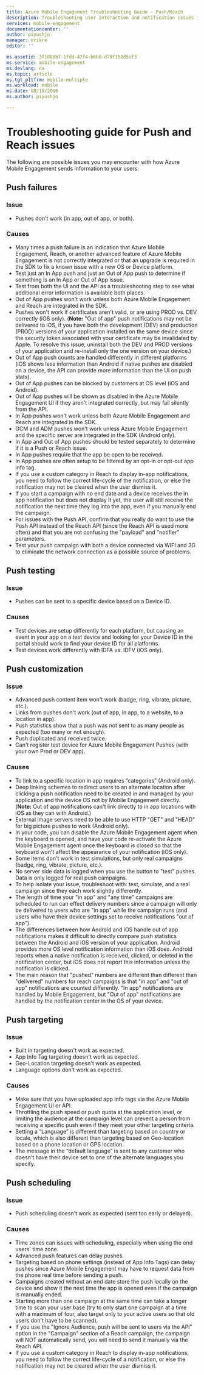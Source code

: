 ```yaml
---
title: Azure Mobile Engagement Troubleshooting Guide - Push/Reach
description: Troubleshooting user interaction and notification issues in Azure Mobile Engagement
services: mobile-engagement
documentationcenter: ''
author: piyushjo
manager: erikre
editor: ''

ms.assetid: 3f1886b7-1fdd-47f4-b6b0-d79f158d5ef3
ms.service: mobile-engagement
ms.devlang: na
ms.topic: article
ms.tgt_pltfrm: mobile-multiple
ms.workload: mobile
ms.date: 08/19/2016
ms.author: piyushjo

---
```

# Troubleshooting guide for Push and Reach issues
The following are possible issues you may encounter with how Azure Mobile Engagement sends information to your users.

## Push failures
### Issue
* Pushes don't work (in app, out of app, or both).

### Causes
* Many times a push failure is an indication that Azure Mobile Engagement, Reach, or another advanced feature of Azure Mobile Engagement is not correctly integrated or that an upgrade is required in the SDK to fix a known issue with a new OS or Device platform.
* Test just an In App push and just an Out of App push to determine if something is an In App or Out of App issue.
* Test from both the UI and the API as a troubleshooting step to see what additional error information is available both places.
* Out of App pushes won't work unless both Azure Mobile Engagement and Reach are integrated in the SDK.
* Pushes won't work if certificates aren't valid, or are using PROD vs. DEV correctly (iOS only). (**Note:** "Out of app" push notifications may not be delivered to iOS, if you have both the development (DEV) and production (PROD) versions of your application installed on the same device since the security token associated with your certificate may be invalidated by Apple. To resolve this issue, uninstall both the DEV and PROD versions of your application and re-install only the one version on your device.)
* Out of App push counts are handled differently in different platforms (iOS shows less information than Android if native pushes are disabled on a device, the API can provide more information than the UI on push stats).
* Out of App pushes can be blocked by customers at OS level (iOS and Android).
* Out of App pushes will be shown as disabled in the Azure Mobile Engagement UI if they aren't integrated correctly, but may fail silently from the API.
* In App pushes won't work unless both Azure Mobile Engagement and Reach are integrated in the SDK.
* GCM and ADM pushes won't work unless Azure Mobile Engagement and the specific server are integrated in the SDK (Android only).
* In App and Out of App pushes should be tested separately to determine if it is a Push or Reach issue.
* In App pushes require that the app be open to be received.
* In App pushes are often setup to be filtered by an opt-in or opt-out app info tag.
* If you use a custom category in Reach to display in-app notifications, you need to follow the correct life-cycle of the notification, or else the notification may not be cleared when the user dismiss it.
* If you start a campaign with no end date and a device receives the in app notification but does not display it yet, the user will still receive the notification the next time they log into the app, even if you manually end the campaign.
* For issues with the Push API, confirm that you really do want to use the Push API instead of the Reach API (since the Reach API is used more often) and that you are not confusing the "payload" and "notifier" parameters.
* Test your push campaign with both a device connected via WIFI and 3G to eliminate the network connection as a possible source of problems.

## Push testing
### Issue
* Pushes can be sent to a specific device based on a Device ID.

### Causes
* Test devices are setup differently for each platform, but causing an event in your app on a test device and looking for your Device ID in the portal should work to find your device ID for all platforms.
* Test devices work differently with IDFA vs. IDFV (iOS only).

## Push customization
### Issue
* Advanced push content item won't work (badge, ring, vibrate, picture, etc.).
* Links from pushes don't work (out of app, in app, to a website, to a location in app).
* Push statistics show that a push was not sent to as many people as expected (too many or not enough).
* Push duplicated and received twice.
* Can't register test device for Azure Mobile Engagement Pushes (with your own Prod or DEV app).

### Causes
* To link to a specific location in app requires “categories” (Android only).
* Deep linking schemes to redirect users to an alternate location after clicking a push notification need to be created in and managed by your application and the device OS not by Mobile Engagement directly. (**Note:** Out of app notifications can't link directly to in app locations with iOS as they can with Android.)
* External image servers need to be able to use HTTP "GET" and "HEAD" for big picture pushes to work (Android only).
* In your code, you can disable the Azure Mobile Engagement agent when the keyboard is opened, and have your code re-activate the Azure Mobile Engagement agent once the keyboard is closed so that the keyboard won't affect the appearance of your notification (iOS only).
* Some items don't work in test simulations, but only real campaigns (badge, ring, vibrate, picture, etc.).
* No server side data is logged when you use the button to "test" pushes. Data is only logged for real push campaigns.
* To help isolate your issue, troubleshoot with: test, simulate, and a real campaign since they each work slightly differently.
* The length of time your "in app" and "any time" campaigns are scheduled to run can effect delivery numbers since a campaign will only be delivered to users who are "in app" while the campaign runs (and users who have their device settings set to receive notifications "out of app").
* The differences between how Android and iOS handle out of app notifications makes it difficult to directly compare push statistics between the Android and iOS version of your application. Android provides more OS level notification information than iOS does. Android reports when a native notification is received, clicked, or deleted in the notification center, but iOS does not report this information unless 
  the notification is clicked. 
* The main reason that "pushed" numbers are different than different than "delivered" numbers for reach campaigns is that "in app" and "out of app" notifications are counted differently. "In app" notifications are handled by Mobile Engagement, but "Out of app" notifications are handled by the notification center in the OS of your device.

## Push targeting
### Issue
* Built in targeting doesn't work as expected.
* App Info Tag targeting doesn't work as expected.
* Geo-Location targeting doesn't work as expected.
* Language options don't work as expected.

### Causes
* Make sure that you have uploaded app info tags via the Azure Mobile Engagement UI or API.
* Throttling the push speed or push quota at the application level, or limiting the audience at the campaign level can prevent a person from receiving a specific push even if they meet your other targeting criteria. 
* Setting a “Language” is different than targeting based on country or locale, which is also different than targeting based on Geo-location based on a phone location or GPS location.
* The message in the “default language” is sent to any customer who doesn't have their device set to one of the alternate languages you specify.

## Push scheduling
### Issue
* Push scheduling doesn't work as expected (sent too early or delayed).

### Causes
* Time zones can issues with scheduling, especially when using the end users' time zone.
* Advanced push features can delay pushes.
* Targeting based on phone settings (instead of App Info Tags) can delay pushes since Azure Mobile Engagement may have to request data from the phone real time before sending a push.
* Campaigns created without an end date store the push locally on the device and show it the next time the app is opened even if the campaign is manually ended.
* Starting more than one campaign at the same time can take a longer time to scan your user base (try to only start one campaign at a time with a maximum of four, also target only to your active users so that old users don't have to be scanned).
* If you use the "Ignore Audience, push will be sent to users via the API" option in the "Campaign" section of a Reach campaign, the campaign will NOT automatically send, you will need to send it manually via the Reach API.
* If you use a custom category in Reach to display in-app notifications, you need to follow the correct life-cycle of a notification, or else the notification may not be cleared when the user dismiss it.

